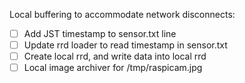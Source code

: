 Local buffering to accommodate network disconnects:

- [ ] Add JST timestamp to sensor.txt line
- [ ] Update rrd loader to read timestamp in sensor.txt
- [ ] Create local rrd, and write data into local rrd
- [ ] Local image archiver for /tmp/raspicam.jpg
